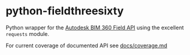 # python-fieldthreesixty
Python wrapper for the [Autodesk BIM 360 Field API](https://bim360field.autodesk.com/apidoc) using the excellent `requests` module.

For current coverage of documented API see [docs/coverage.md](https://github.com/saracen9/pythreesixty/blob/master/docs/coverage.md)
